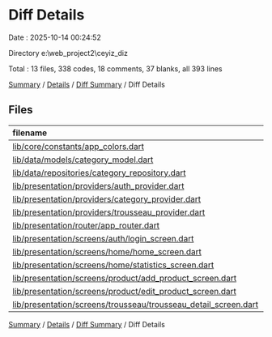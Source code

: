 # Diff Details

Date : 2025-10-14 00:24:52

Directory e:\\web_project2\\ceyiz_diz

Total : 13 files,  338 codes, 18 comments, 37 blanks, all 393 lines

[Summary](results.md) / [Details](details.md) / [Diff Summary](diff.md) / Diff Details

## Files
| filename | language | code | comment | blank | total |
| :--- | :--- | ---: | ---: | ---: | ---: |
| [lib/core/constants/app\_colors.dart](/lib/core/constants/app_colors.dart) | Dart | 8 | 2 | 1 | 11 |
| [lib/data/models/category\_model.dart](/lib/data/models/category_model.dart) | Dart | 8 | 7 | 2 | 17 |
| [lib/data/repositories/category\_repository.dart](/lib/data/repositories/category_repository.dart) | Dart | 13 | 1 | 3 | 17 |
| [lib/presentation/providers/auth\_provider.dart](/lib/presentation/providers/auth_provider.dart) | Dart | 2 | 2 | 4 | 8 |
| [lib/presentation/providers/category\_provider.dart](/lib/presentation/providers/category_provider.dart) | Dart | -81 | -6 | -3 | -90 |
| [lib/presentation/providers/trousseau\_provider.dart](/lib/presentation/providers/trousseau_provider.dart) | Dart | 46 | 3 | 11 | 60 |
| [lib/presentation/router/app\_router.dart](/lib/presentation/router/app_router.dart) | Dart | 5 | 0 | 0 | 5 |
| [lib/presentation/screens/auth/login\_screen.dart](/lib/presentation/screens/auth/login_screen.dart) | Dart | 173 | 2 | 6 | 181 |
| [lib/presentation/screens/home/home\_screen.dart](/lib/presentation/screens/home/home_screen.dart) | Dart | 7 | 1 | 2 | 10 |
| [lib/presentation/screens/home/statistics\_screen.dart](/lib/presentation/screens/home/statistics_screen.dart) | Dart | -3 | 3 | 2 | 2 |
| [lib/presentation/screens/product/add\_product\_screen.dart](/lib/presentation/screens/product/add_product_screen.dart) | Dart | 10 | 1 | 2 | 13 |
| [lib/presentation/screens/product/edit\_product\_screen.dart](/lib/presentation/screens/product/edit_product_screen.dart) | Dart | 10 | 1 | 2 | 13 |
| [lib/presentation/screens/trousseau/trousseau\_detail\_screen.dart](/lib/presentation/screens/trousseau/trousseau_detail_screen.dart) | Dart | 140 | 1 | 5 | 146 |

[Summary](results.md) / [Details](details.md) / [Diff Summary](diff.md) / Diff Details